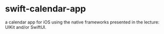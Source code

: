 # swift-calendar-app
a calendar app for iOS using the native frameworks presented in the lecture: UIKit and/or SwiftUI.
